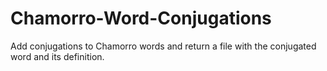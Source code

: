 # Chamorro-Word-Conjugations
Add conjugations to Chamorro words and return a file with the conjugated word and its definition.
